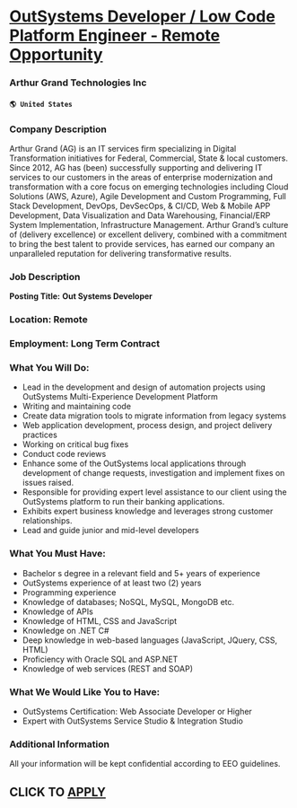 # [OutSystems Developer / Low Code Platform Engineer - Remote Opportunity](https://www.remotewlb.com/apply/outsystems-developer-low-code-platform-engineer-remote-opportunity)  
### Arthur Grand Technologies Inc  
#### `🌎 United States`  

### Company Description

Arthur Grand (AG) is an IT services firm specializing in Digital Transformation initiatives for Federal, Commercial, State & local customers. Since 2012, AG has (been) successfully supporting and delivering IT services to our customers in the areas of enterprise modernization and transformation with a core focus on emerging technologies including Cloud Solutions (AWS, Azure), Agile Development and Custom Programming, Full Stack Development, DevOps, DevSecOps, & CI/CD, Web & Mobile APP Development, Data Visualization and Data Warehousing, Financial/ERP System Implementation, Infrastructure Management. Arthur Grand’s culture of (delivery excellence) or excellent delivery, combined with a commitment to bring the best talent to provide services, has earned our company an unparalleled reputation for delivering transformative results.

### Job Description

 **Posting Title:** **Out Systems Developer**

### Location: Remote

### Employment: Long Term Contract

### What You Will Do:

  * Lead in the development and design of automation projects using OutSystems Multi-Experience Development Platform
  * Writing and maintaining code
  * Create data migration tools to migrate information from legacy systems
  * Web application development, process design, and project delivery practices
  * Working on critical bug fixes
  * Conduct code reviews
  * Enhance some of the OutSystems local applications through development of change requests, investigation and implement fixes on issues raised.
  * Responsible for providing expert level assistance to our client using the OutSystems platform to run their banking applications.
  * Exhibits expert business knowledge and leverages strong customer relationships.
  * Lead and guide junior and mid-level developers

### What You Must Have:

  * Bachelor s degree in a relevant field and 5+ years of experience
  * OutSystems experience of at least two (2) years
  * Programming experience
  * Knowledge of databases; NoSQL, MySQL, MongoDB etc.
  * Knowledge of APIs
  * Knowledge of HTML, CSS and JavaScript
  * Knowledge on .NET C#
  * Deep knowledge in web-based languages (JavaScript, JQuery, CSS, HTML)
  * Proficiency with Oracle SQL and ASP.NET
  * Knowledge of web services (REST and SOAP)  

### What We Would Like You to Have:

  * OutSystems Certification: Web Associate Developer or Higher
  * Expert with OutSystems Service Studio & Integration Studio

### Additional Information

All your information will be kept confidential according to EEO guidelines.

  
## CLICK TO [APPLY](https://www.remotewlb.com/apply/outsystems-developer-low-code-platform-engineer-remote-opportunity)

